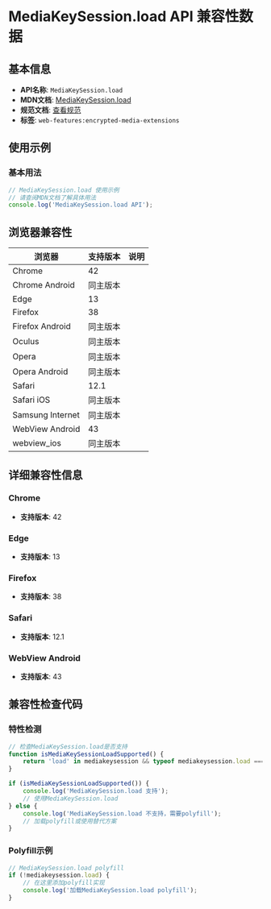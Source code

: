 # MediaKeySession.load API 兼容性数据

## 基本信息

- **API名称**: `MediaKeySession.load`
- **MDN文档**: [MediaKeySession.load](https://developer.mozilla.org/docs/Web/API/MediaKeySession/load)
- **规范文档**: [查看规范](https://w3c.github.io/encrypted-media/#dom-mediakeysession-load)
- **标签**: `web-features:encrypted-media-extensions`

## 使用示例

### 基本用法

```javascript
// MediaKeySession.load 使用示例
// 请查阅MDN文档了解具体用法
console.log('MediaKeySession.load API');
```

## 浏览器兼容性

| 浏览器 | 支持版本 | 说明 |
|--------|----------|------|
| Chrome | 42 |  |
| Chrome Android | 同主版本 |  |
| Edge | 13 |  |
| Firefox | 38 |  |
| Firefox Android | 同主版本 |  |
| Oculus | 同主版本 |  |
| Opera | 同主版本 |  |
| Opera Android | 同主版本 |  |
| Safari | 12.1 |  |
| Safari iOS | 同主版本 |  |
| Samsung Internet | 同主版本 |  |
| WebView Android | 43 |  |
| webview_ios | 同主版本 |  |

## 详细兼容性信息

### Chrome

- **支持版本**: 42

### Edge

- **支持版本**: 13

### Firefox

- **支持版本**: 38

### Safari

- **支持版本**: 12.1

### WebView Android

- **支持版本**: 43

## 兼容性检查代码

### 特性检测

```javascript
// 检查MediaKeySession.load是否支持
function isMediaKeySessionLoadSupported() {
    return 'load' in mediakeysession && typeof mediakeysession.load === 'function';
}

if (isMediaKeySessionLoadSupported()) {
    console.log('MediaKeySession.load 支持');
    // 使用MediaKeySession.load
} else {
    console.log('MediaKeySession.load 不支持，需要polyfill');
    // 加载polyfill或使用替代方案
}
```

### Polyfill示例

```javascript
// MediaKeySession.load polyfill
if (!mediakeysession.load) {
    // 在这里添加polyfill实现
    console.log('加载MediaKeySession.load polyfill');
}
```

